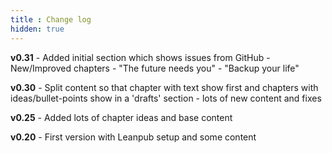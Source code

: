 ```yaml
---
title : Change log
hidden: true
---
```


**v0.31**
    - Added initial section which shows issues from GitHub
    - New/Improved chapters
        - "The future needs you"
        - "Backup your life"

**v0.30**
    - Split content so that chapter with text show first and chapters with ideas/bullet-points show in a 'drafts' section
    - lots of new content and fixes

**v0.25**
    - Added lots of chapter ideas and base content

**v0.20**
    - First version with Leanpub setup and some content